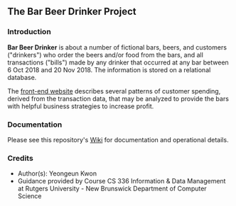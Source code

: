 ## The Bar Beer Drinker Project

### Introduction 
**Bar Beer Drinker** is about a number of fictional bars, beers, and customers ("drinkers") who order the beers and/or food from the bars, and all transactions ("bills") made by any drinker that occurred at any bar between 6 Oct 2018 and 20 Nov 2018. The information is stored on a relational database. 

The [front-end website](https://warm-temple-15359.herokuapp.com/static/index.html) describes several patterns of customer spending, derived from the transaction data, that may be analyzed to provide the bars with helpful business strategies to increase profit. 

### Documentation
Please see this repository's [Wiki](https://github.com/yeongeunkwon/Database-Bar-Beer-Drinker/wiki) for documentation and operational details. 

### Credits
- Author(s): Yeongeun Kwon 
- Guidance provided by Course CS 336 Information & Data Management at Rutgers University - New Brunswick Department of Computer Science
